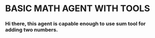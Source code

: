 # BASIC MATH AGENT WITH TOOLS

### Hi there, this agent is capable enough to use sum tool for adding two numbers.